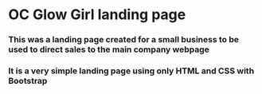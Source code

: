 # OC Glow Girl landing page

### This was a landing page created for a small business to be used to direct sales to the main company webpage

### It is a very simple landing page using only HTML and CSS with Bootstrap

